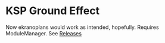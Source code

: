 # KSP Ground Effect
Now ekranoplans would work as intended, hopefully. Requires ModuleManager.
See [Releases](https://github.com/Capital-Asterisk/KSP_GroundEffect/releases)
